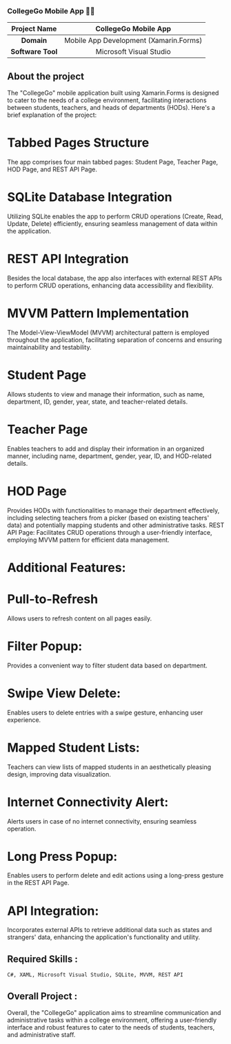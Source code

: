 ### CollegeGo Mobile App 🚀🚀


|      **Project Name**     | CollegeGo Mobile App |
|:---------------------:|:------------------------------:|
|         **Domain**        |  Mobile App Development (Xamarin.Forms) |               
|        **Software Tool**        | Microsoft Visual Studio |

## About the project 
The "CollegeGo" mobile application built using Xamarin.Forms is designed to cater to the needs of a college environment, facilitating interactions between students, teachers, and heads of departments (HODs). Here's a brief explanation of the project:
# Tabbed Pages Structure
The app comprises four main tabbed pages: Student Page, Teacher Page, HOD Page, and REST API Page.
# SQLite Database Integration 
Utilizing SQLite enables the app to perform CRUD operations (Create, Read, Update, Delete) efficiently, ensuring seamless management of data within the application.
# REST API Integration 
Besides the local database, the app also interfaces with external REST APIs to perform CRUD operations, enhancing data accessibility and flexibility.
# MVVM Pattern Implementation
The Model-View-ViewModel (MVVM) architectural pattern is employed throughout the application, facilitating separation of concerns and ensuring maintainability and testability.
# Student Page 
Allows students to view and manage their information, such as name, department, ID, gender, year, state, and teacher-related details.
# Teacher Page
Enables teachers to add and display their information in an organized manner, including name, department, gender, year, ID, and HOD-related details.
# HOD Page
Provides HODs with functionalities to manage their department effectively, including selecting teachers from a picker (based on existing teachers' data) and potentially mapping students and other administrative tasks.
REST API Page: Facilitates CRUD operations through a user-friendly interface, employing MVVM pattern for efficient data management.

# Additional Features:

# Pull-to-Refresh 
Allows users to refresh content on all pages easily.
# Filter Popup: 
Provides a convenient way to filter student data based on department.
# Swipe View Delete: 
Enables users to delete entries with a swipe gesture, enhancing user experience.
# Mapped Student Lists: 
Teachers can view lists of mapped students in an aesthetically pleasing design, improving data visualization.
# Internet Connectivity Alert: 
Alerts users in case of no internet connectivity, ensuring seamless operation.
# Long Press Popup: 
Enables users to perform delete and edit actions using a long-press gesture in the REST API Page.
# API Integration: 
Incorporates external APIs to retrieve additional data such as states and strangers' data, enhancing the application's functionality and utility.

 
## Required Skills :

    C#, XAML, Microsoft Visual Studio, SQLite, MVVM, REST API

## Overall Project  :
Overall, the "CollegeGo" application aims to streamline communication and administrative tasks within a college environment, offering a user-friendly interface and robust features to cater to the needs of students, teachers, and administrative staff.


